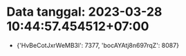 # Data tanggal: 2023-03-28 10:44:57.454512+07:00

* {'HvBeCotJxrWeMB3l': 7377, 'bocAYAtj8n697rqZ': 8087}
